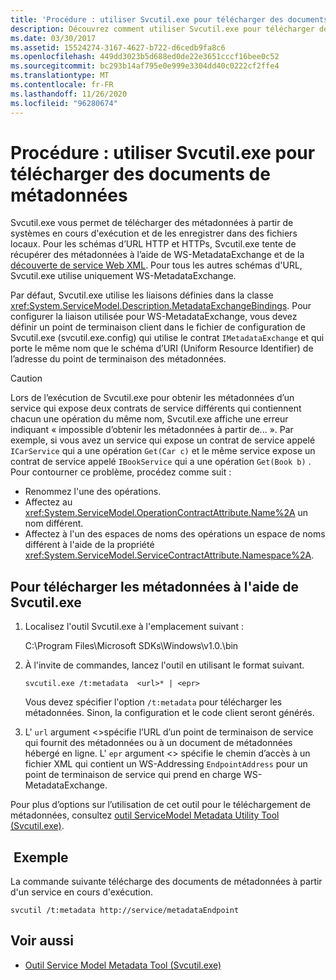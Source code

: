 ```yaml
---
title: 'Procédure : utiliser Svcutil.exe pour télécharger des documents de métadonnées'
description: Découvrez comment utiliser Svcutil.exe pour télécharger des métadonnées à partir de services en cours d’exécution et les enregistrer dans des fichiers locaux.
ms.date: 03/30/2017
ms.assetid: 15524274-3167-4627-b722-d6cedb9fa8c6
ms.openlocfilehash: 449dd3023b5d688ed0de22e3651cccf16bee0c52
ms.sourcegitcommit: bc293b14af795e0e999e3304dd40c0222cf2ffe4
ms.translationtype: MT
ms.contentlocale: fr-FR
ms.lasthandoff: 11/26/2020
ms.locfileid: "96280674"
---
```

# <a name="how-to-use-svcutilexe-to-download-metadata-documents"></a>Procédure : utiliser Svcutil.exe pour télécharger des documents de métadonnées

Svcutil.exe vous permet de télécharger des métadonnées à partir de systèmes en cours d'exécution et de les enregistrer dans des fichiers locaux. Pour les schémas d’URL HTTP et HTTPs, Svcutil.exe tente de récupérer des métadonnées à l’aide de WS-MetadataExchange et de la [découverte de service Web XML](/previous-versions/dotnet/netframework-4.0/fxx6cfx2(v=vs.100)). Pour tous les autres schémas d'URL, Svcutil.exe utilise uniquement WS-MetadataExchange.  
  
 Par défaut, Svcutil.exe utilise les liaisons définies dans la classe <xref:System.ServiceModel.Description.MetadataExchangeBindings>. Pour configurer la liaison utilisée pour WS-MetadataExchange, vous devez définir un point de terminaison client dans le fichier de configuration de Svcutil.exe (svcutil.exe.config) qui utilise le contrat `IMetadataExchange` et qui porte le même nom que le schéma d’URI (Uniform Resource Identifier) de l’adresse du point de terminaison des métadonnées.  
  
> [!CAUTION]
> Lors de l’exécution de Svcutil.exe pour obtenir les métadonnées d’un service qui expose deux contrats de service différents qui contiennent chacun une opération du même nom, Svcutil.exe affiche une erreur indiquant « impossible d’obtenir les métadonnées à partir de... ». Par exemple, si vous avez un service qui expose un contrat de service appelé `ICarService` qui a une opération `Get(Car c)` et le même service expose un contrat de service appelé `IBookService` qui a une opération `Get(Book b)` . Pour contourner ce problème, procédez comme suit :
>
> - Renommez l'une des opérations.
> - Affectez au <xref:System.ServiceModel.OperationContractAttribute.Name%2A> un nom différent.
> - Affectez à l'un des espaces de noms des opérations un espace de noms différent à l'aide de la propriété <xref:System.ServiceModel.ServiceContractAttribute.Namespace%2A>.
  
## <a name="to-download-metadata-using-svcutilexe"></a>Pour télécharger les métadonnées à l'aide de Svcutil.exe  
  
1. Localisez l'outil Svcutil.exe à l'emplacement suivant :  
  
     C:\Program Files\Microsoft SDKs\Windows\v1.0.\bin  
  
2. À l'invite de commandes, lancez l'outil en utilisant le format suivant.  
  
    ```console
    svcutil.exe /t:metadata  <url>* | <epr>  
    ```  
  
     Vous devez spécifier l'option `/t:metadata` pour télécharger les métadonnées. Sinon, la configuration et le code client seront générés.  
  
3. L' `url` argument <>spécifie l’URL d’un point de terminaison de service qui fournit des métadonnées ou à un document de métadonnées hébergé en ligne. L' `epr` argument <> spécifie le chemin d’accès à un fichier XML qui contient un WS-Addressing `EndpointAddress` pour un point de terminaison de service qui prend en charge WS-MetadataExchange.  
  
 Pour plus d’options sur l’utilisation de cet outil pour le téléchargement de métadonnées, consultez [outil ServiceModel Metadata Utility Tool (Svcutil.exe)](../servicemodel-metadata-utility-tool-svcutil-exe.md).  
  
## <a name="example"></a> Exemple  

 La commande suivante télécharge des documents de métadonnées à partir d'un service en cours d'exécution.  
  
```console
svcutil /t:metadata http://service/metadataEndpoint  
```  
  
## <a name="see-also"></a>Voir aussi

- [Outil Service Model Metadata Tool (Svcutil.exe)](../servicemodel-metadata-utility-tool-svcutil-exe.md)

